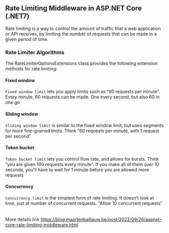 ## Rate Limiting Middleware in ASP.NET Core (.NET7)
Rate limiting is a way to control the amount of traffic that a web application or API receives, by limiting the number of requests that can be made in a given period of time.

### Rate Limiter Algorithms
The RateLimiterOptionsExtensions class provides the following extension methods for rate limiting:

#### Fixed window
`Fixed window limit` lets you apply limits such as “60 requests per minute”. Every minute, 60 requests can be made. One every second, but also 60 in one go</br>

#### Sliding window
`Sliding window limit` is similar to the fixed window limit, but uses segments for more fine-grained limits. Think “60 requests per minute, with 1 request per second” </br>

#### Token bucket
`Token bucket limit` lets you control flow rate, and allows for bursts. Think “you are given 100 requests every minute”. If you make all of them over 10 seconds, you’ll have to wait for 1 minute before you are allowed more requests

#### Concurrency
`Concurrency limit` is the simplest form of rate limiting. It doesn’t look at time, just at number of concurrent requests. “Allow 10 concurrent requests”</br></br></br>
More details link https://blog.maartenballiauw.be/post/2022/09/26/aspnet-core-rate-limiting-middleware.html
